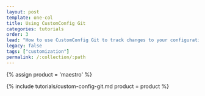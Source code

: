 ```yaml
---
layout: post
template: one-col
title: Using CustomConfig Git
categories: tutorials
order: 3
lead: "How to use CustomConfig Git to track changes to your configuration files"
legacy: false
tags: ["customization"]
permalink: /:collection/:path
---
```


{% assign product = 'maestro' %}

{% include tutorials/custom-config-git.md product = product %}
